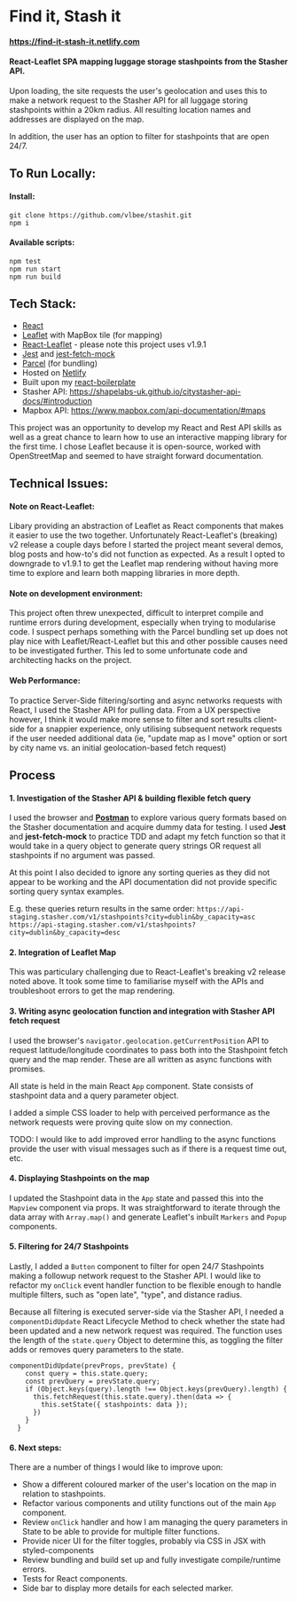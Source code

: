 # Find it, Stash it

#### https://find-it-stash-it.netlify.com

#### React-Leaflet SPA mapping luggage storage stashpoints from the Stasher API.

Upon loading, the site requests the user's geolocation and uses this to make a network request to the Stasher API for all luggage storing stashpoints within a 20km radius. All resulting location names and addresses are displayed on the map. 

In addition, the user has an option to filter for stashpoints that are open 24/7.


## To Run Locally:

#### Install: 

```
git clone https://github.com/vlbee/stashit.git
npm i 
```

#### Available scripts: 
```
npm test
npm run start 
npm run build
```

## Tech Stack:

* [React](https://reactjs.org/)
* [Leaflet](https://www.mapbox.com/api-documentation/#maps) with MapBox tile (for mapping)
* [React-Leaflet](https://react-leaflet.js.org/en/) - please note this project uses v1.9.1
* [Jest](https://jestjs.io/) and [jest-fetch-mock](https://www.npmjs.com/package/jest-fetch-mock)
* [Parcel](https://parceljs.org/) (for bundling)
* Hosted on [Netlify](https://www.netlify.com/)
* Built upon my [react-boilerplate](https://github.com/vlbee/react-boilerplate)
* Stasher API: https://shapelabs-uk.github.io/citystasher-api-docs/#introduction
* Mapbox API: https://www.mapbox.com/api-documentation/#maps


This project was an opportunity to develop my React and Rest API skills as well as a great chance to learn how to use an interactive mapping library for the first time. I chose Leaflet because it is open-source, worked with OpenStreetMap and seemed to have straight forward documentation.

## Technical Issues: 

#### Note on React-Leaflet: 
Libary providing an abstraction of Leaflet as React components that makes it easier to use the two together. Unfortunately React-Leaflet's (breaking) v2 release a couple days before I started the project meant several demos, blog posts and how-to's did not function as expected. As a result I opted to downgrade to v1.9.1 to get the Leaflet map rendering without having more time to explore and learn both mapping libraries in more depth. 

#### Note on development environment: 
This project often threw unexpected, difficult to interpret compile and runtime errors during development, especially when trying to modularise code. I suspect perhaps something with the Parcel bundling set up does not play nice with Leaflet/React-Leaflet but this and other possible causes need to be investigated further. This led to some unfortunate code and architecting hacks on the project. 

#### Web Performance:
To practice Server-Side filtering/sorting and async networks requests with React, I used the Stasher API for pulling data. From a UX perspective however, I think it would make more sense to filter and sort results client-side for a snappier experience, only utilising subsequent network requests if the user needed additional data (ie, "update map as I move" option or sort by city name vs. an initial geolocation-based fetch request)


## Process

#### 1. Investigation of the Stasher API & building flexible fetch query

I used the browser and **[Postman](https://www.getpostman.com/)** to explore various query formats based on the Stasher documentation and acquire dummy data for testing. I used **Jest** and **jest-fetch-mock** to practice TDD and adapt my fetch function so that it would take in a query object to generate query strings OR request all stashpoints if no argument was passed. 

At this point I also decided to ignore any sorting queries as they did not appear to be working and the API documentation did not provide specific sorting query syntax examples. 

E.g. these queries return results in the same order:
`https://api-staging.stasher.com/v1/stashpoints?city=dublin&by_capacity=asc`
`https://api-staging.stasher.com/v1/stashpoints?city=dublin&by_capacity=desc`
 
#### 2. Integration of Leaflet Map

This was particulary challenging due to React-Leaflet's breaking v2 release noted above. It took some time to familiarise myself with the APIs and troubleshoot errors to get the map rendering.

#### 3. Writing async geolocation function and integration with Stasher API fetch request

I used the browser's `navigator.geolocation.getCurrentPosition` API to request latitude/longitude coordinates to pass both into the Stashpoint fetch query and the map render. These are all written as async functions with promises.

All state is held in the main React `App` component. State consists of stashpoint data and a query parameter object.

I added a simple CSS loader to help with perceived performance as the network requests were proving quite slow on my connection.

TODO: I would like to add improved error handling to the async functions provide the user with visual messages such as if there is a request time out, etc. 

#### 4. Displaying Stashpoints on the map

I updated the Stashpoint data in the `App` state and passed this into the `Mapview` component via props. It was straightforward to iterate through the data array with `Array.map()` and generate Leaflet's inbuilt `Markers` and `Popup` components. 

#### 5. Filtering for 24/7 Stashpoints

Lastly, I added a `Button` component to filter for open 24/7 Stashpoints making a followup network request to the Stasher API. I would like to refactor my `onClick` event handler function to be flexible enough to handle multiple filters, such as "open late", "type", and distance radius. 

Because all filtering is executed server-side via the Stasher API, I needed a `componentDidUpdate` React Lifecycle Method to check whether the state had been updated and a new network request was required. The function uses the length of the `state.query` Object to determine this, as toggling the filter adds or removes query parameters to the state. 

```
componentDidUpdate(prevProps, prevState) {
    const query = this.state.query;
    const prevQuery = prevState.query;
    if (Object.keys(query).length !== Object.keys(prevQuery).length) {
      this.fetchRequest(this.state.query).then(data => {
        this.setState({ stashpoints: data });
      })
    }
  }
  ```
  
  #### 6. Next steps: 
  
  There are a number of things I would like to improve upon: 
  
*   Show a different coloured marker of the user's location on the map in relation to stashpoints. 
*   Refactor various components and utility functions out of the main `App` component.
*   Review `onClick` handler and how I am managing the query parameters in State to be able to provide for multiple filter functions.
*   Provide nicer UI for the filter toggles, probably via CSS in JSX with styled-components
*   Review bundling and build set up and fully investigate compile/runtime errors. 
*   Tests for React components.
*   Side bar to display more details for each selected marker.
  
